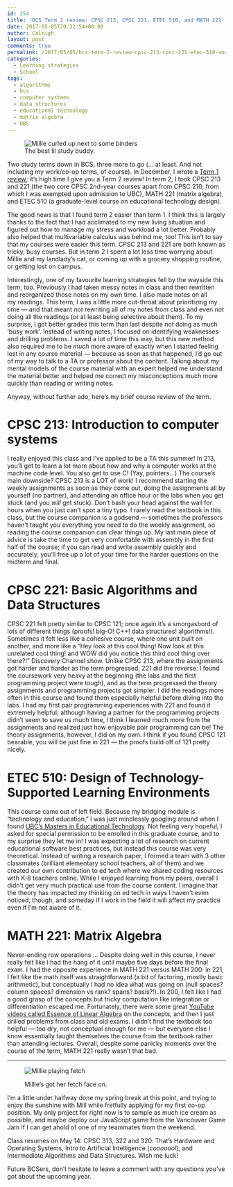 ```yaml
---
id: 254
title: 'BCS Term 2 review: CPSC 213, CPSC 221, ETEC 510, and MATH 221'
date: 2017-05-05T20:32:54+00:00
author: Caleigh
layout: post
comments: true
permalink: /2017/05/05/bcs-term-2-review-cpsc-213-cpsc-221-etec-510-and-math-221/
categories:
  - Learning strategies
  - School
tags:
  - algorithms
  - bcs
  - computer systems
  - data structures
  - educational technology
  - matrix algebra
  - UBC
---
```

<figure><img src="{{ site.baseurl }}/public/posts/studybuddy.jpg" alt="Millie curled up next to some binders" sizes="(max-width: 525px) 100vw, 525px" data-recalc-dims="1" /><figcaption>The best lil study buddy.</figcaption></figure> 

Two study terms down in BCS, three more to go (&#8230; at least. And not including my work/co-op terms, of course). In December, I wrote a [Term 1 review](http://caleighm.com/2016/12/18/bcs-term-1-review-cpsc-121-stat-200-math-200-and-cogs-200/); it&#8217;s high time I give you a Term 2 review! In term 2, I took CPSC 213 and 221 (the two core CPSC 2nd-year courses apart from CPSC 210, from which I was exempted upon admission to UBC), MATH 221 (matrix algebra), and ETEC 510 (a graduate-level course on educational technology design).

The good news is that I found term 2 easier than term 1. I think this is largely thanks to the fact that I had acclimated to my new living situation and figured out how to manage my stress and workload a lot better. Probably also helped that multivariable calculus was behind me, too! This isn&#8217;t to say that my courses were easier this term. CPSC 213 and 221 are both known as tricky, busy courses. But in term 2 I spent a lot less time worrying about Millie and my landlady&#8217;s cat, or coming up with a grocery shopping routine, or getting lost on campus.

Interestingly, one of my favourite learning strategies fell by the wayside this term, too. Previously I had taken messy notes in class and then rewritten and reorganized those notes on my own time. I also made notes on all my readings. This term, I was a little more cut-throat about prioritizing my time &#8212; and that meant _not_ rewriting all of my notes from class and even _not_ doing all the readings (or at least being selective about them). To my surprise, I got better grades this term than last despite not doing as much &#8216;busy work&#8217;. Instead of writing notes, I focused on identifying weaknesses and drilling problems. I saved a lot of time this way, but this new method also required me to be _much_ more aware of exactly when I started feeling lost in any course material &#8212; because as soon as that happened, I&#8217;d go out of my way to talk to a TA or professor about the content. Talking about my mental models of the course material with an expert helped me understand the material better and helped me correct my misconceptions much more quickly than reading or writing notes.

Anyway, without further ado, here&#8217;s my brief course review of the term.

# CPSC 213: Introduction to computer systems

I really enjoyed this class and I&#8217;ve applied to be a TA this summer! In 213, you&#8217;ll get to learn a lot more about how and why a computer works at the machine code level. You also get to use C! (Yay, pointers&#8230;) The course&#8217;s main downside? CPSC 213 is a LOT of work! I recommend starting the weekly assignments as soon as they come out, doing the assignments all by yourself (no partner), and attending an office hour or the labs when you get stuck (and you _will_ get stuck). Don&#8217;t bash your head against the wall for hours when you just can&#8217;t spot a tiny typo. I rarely read the textbook in this class, but the course companion is a godsend &#8212; sometimes the professors haven&#8217;t taught you everything you need to do the weekly assignment, so reading the course companion can clear things up. My last main piece of advice is take the time to get very comfortable with assembly in the first half of the course; if you can read and write assembly quickly and accurately, you&#8217;ll free up a lot of your time for the harder questions on the midterm and final.

# CPSC 221: Basic Algorithms and Data Structures

CPSC 221 felt pretty similar to CPSC 121; once again it&#8217;s a smorgasbord of lots of different things (proofs! big-O! C++! data structures! algorithms!). Sometimes it felt less like a cohesive course, where one unit built on another, and more like a &#8220;Hey look at this cool thing! Now look at this unrelated cool thing! and WOW did you notice this third cool thing over there?!&#8221; Discovery Channel show. Unlike CPSC 213, where the assignments got harder and harder as the term progressed, 221 did the reverse: I found the coursework very heavy at the beginning (the labs and the first programming project were tough), and as the term progressed the theory assignments and programming projects got simpler. I did the readings more often in this course and found them especially helpful before diving into the labs. I had my first pair programming experiences with 221 and found it extremely helpful; although having a partner for the programming projects didn&#8217;t seem to save us much time, I think I learned much more from the assignments and realized just how enjoyable pair programming can be! The theory assignments, however, I did on my own. I think if you found CPSC 121 bearable, you will be just fine in 221 &#8212; the proofs build off of 121 pretty nicely.

# ETEC 510: Design of Technology-Supported Learning Environments

This course came out of left field. Because my bridging module is &#8220;technology and education,&#8221; I was just mindlessly googling around when I found [UBC&#8217;s Masters in Educational Technology](http://met.ubc.ca/etec-510/). Not feeling very hopeful, I asked for special permission to be enrolled in this graduate course, and to my surprise they let me in! I was expecting a lot of research on current educational software best practices, but instead this course was very theoretical. Instead of writing a research paper, I formed a team with 3 other classmates (brilliant elementary school teachers, all of them) and we created our own contribution to ed tech where we shared coding resources with K-8 teachers online. While I enjoyed learning from my peers, overall I didn&#8217;t get very much practical use from the course content. I imagine that the theory has impacted my thinking on ed tech in ways I haven&#8217;t even noticed, though, and someday if I work in the field it will affect my practice even if I&#8217;m not aware of it.

# MATH 221: Matrix Algebra

Never-ending row operations &#8230; Despite doing well in this course, I never really felt like I had the hang of it until maybe five days before the final exam. I had the opposite experience in MATH 221 versus MATH 200: in 221, I felt like the math itself was straightforward (a bit of factoring, mostly basic arithmetic), but conceptually I had no idea what was going on (null spaces? column spaces? dimension vs rank? spans? basis?!). In 200, I felt like I had a good grasp of the concepts but tricky computation like integration or differentiation escaped me. Fortunately, there were some great [YouTube videos called Essence of Linear Algebra](https://www.youtube.com/watch?v=kjBOesZCoqc) on the concepts, and then I just drilled problems from class and old exams. I didn&#8217;t find the textbook too helpful &#8212; too dry, not conceptual enough for me &#8212; but everyone else I know essentially taught themselves the course from the textbook rather than attending lectures. Overall, despite some panicky moments over the course of the term, MATH 221 really wasn&#8217;t that bad.

* * *
<figure>

<img src="{{ site.baseurl }}/public/posts/fetch.jpg" alt="Millie playing fetch" sizes="(max-width: 525px) 100vw, 525px" data-recalc-dims="1" /><figcaption>Millie&#8217;s got her fetch face on.</figcaption></figure> 

I&#8217;m a little under halfway done my spring break at this point, and trying to enjoy the sunshine with Mill while fretfully applying for my first co-op position. My only project for right now is to sample as much ice cream as possible, and maybe deploy our JavaScript game from the Vancouver Game Jam if I can get ahold of one of my teammates from the weekend.

Class resumes on May 14: CPSC 313, 322 and 320. That&#8217;s Hardware and Operating Systems, Intro to Artificial Intelligence (_cooooool_), and Intermediate Algorithms and Data Structures. Wish me luck!

Future BCSers, don&#8217;t hesitate to leave a comment with any questions you&#8217;ve got about the upcoming year.

&nbsp;